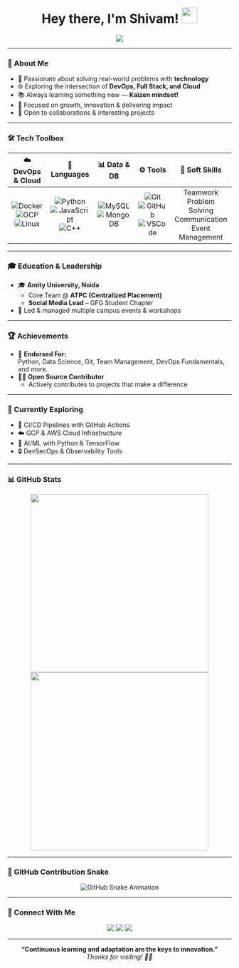 <!-- README Profile for Shivam8286 -->

<h1 align="center">Hey there, I'm Shivam! <img src="https://media.giphy.com/media/hvRJCLFzcasrR4ia7z/giphy.gif" width="35"></h1>

<p align="center">
  <img src="https://readme-typing-svg.herokuapp.com?font=Fira+Code&weight=500&size=22&duration=4000&pause=1000&color=F75C7E&center=true&vCenter=true&width=500&lines=Aspiring+DevOps+Engineer;Full+Stack+Enthusiast;Lifelong+Learner+%F0%9F%92%AB;Open+Source+Contributor" />
</p>

---

### 🚀 About Me

- 🔧 Passionate about solving real-world problems with **technology**
- 🌐 Exploring the intersection of **DevOps, Full Stack, and Cloud**
- 📚 Always learning something new — **Kaizen mindset!**
- 🎯 Focused on growth, innovation & delivering impact
- 🤝 Open to collaborations & interesting projects

---

### 🛠️ Tech Toolbox

<div align="center">

| ☁️ DevOps & Cloud | 🧠 Languages | 📊 Data & DB | ⚙️ Tools | 🧩 Soft Skills |
|:-----------------:|:------------:|:------------:|:--------:|:-------------:|
| ![Docker](https://img.shields.io/badge/-Docker-2496ED?logo=docker&logoColor=white) <br> ![GCP](https://img.shields.io/badge/-GCP-4285F4?logo=googlecloud&logoColor=white) <br> ![Linux](https://img.shields.io/badge/-Linux-333?logo=linux&logoColor=white) | ![Python](https://img.shields.io/badge/-Python-3776AB?logo=python&logoColor=white) <br> ![JavaScript](https://img.shields.io/badge/-JavaScript-F7DF1E?logo=javascript&logoColor=black) <br> ![C++](https://img.shields.io/badge/-C++-00599C?logo=c%2B%2B&logoColor=white) | ![MySQL](https://img.shields.io/badge/-MySQL-4479A1?logo=mysql&logoColor=white) <br> ![MongoDB](https://img.shields.io/badge/-MongoDB-47A248?logo=mongodb&logoColor=white) | ![Git](https://img.shields.io/badge/-Git-F05032?logo=git&logoColor=white) <br> ![GitHub](https://img.shields.io/badge/-GitHub-181717?logo=github&logoColor=white) <br> ![VSCode](https://img.shields.io/badge/-VSCode-007ACC?logo=visual-studio-code&logoColor=white) | Teamwork <br> Problem Solving <br> Communication <br> Event Management |

</div>

---

### 🎓 Education & Leadership

- 🎓 **Amity University, Noida**
  - Core Team @ **ATPC (Centralized Placement)**
  - **Social Media Lead** – GFG Student Chapter
- 📣 Led & managed multiple campus events & workshops

---

### 🏆 Achievements

- 🌟 **Endorsed For:**  
  Python, Data Science, Git, Team Management, DevOps Fundamentals, and more.
- 👨‍💻 **Open Source Contributor**  
  - Actively contributes to projects that make a difference

---

### 🌱 Currently Exploring

- 🔁 CI/CD Pipelines with GitHub Actions
- ☁️ GCP & AWS Cloud Infrastructure
- 🤖 AI/ML with Python & TensorFlow
- 🔒 DevSecOps & Observability Tools

---

### 📊 GitHub Stats

<p align="center">
  <img src="https://github-readme-stats.vercel.app/api?username=Shivam8286&show_icons=true&theme=radical&count_private=true" width="400">
  <img src="https://github-readme-streak-stats.herokuapp.com/?user=Shivam8286&theme=radical" width="400">
</p>

---

### 🐍 GitHub Contribution Snake

<p align="center">
  <img src="https://shivam8286.github.io/Shivam8286/github-contribution-grid-snake.svg" alt="GitHub Snake Animation" />
</p>

---

### 🔗 Connect With Me

<p align="center">
  <a href="https://github.com/Shivam8286"><img src="https://img.shields.io/badge/GitHub-Shivam8286-181717?style=for-the-badge&logo=github"></a>
  <a href="https://linkedin.com/in/YOUR_LINK_HERE"><img src="https://img.shields.io/badge/LinkedIn-Connect-blue?style=for-the-badge&logo=linkedin"></a>
  <a href="mailto:your.email@example.com"><img src="https://img.shields.io/badge/Email-Send-yellow?style=for-the-badge&logo=gmail"></a>
</p>

---

<p align="center">
  <b>“Continuous learning and adaptation are the keys to innovation.”</b> <br>
  <i>Thanks for visiting! 🚀✨</i>
</p>
